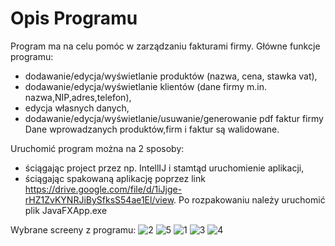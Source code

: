 # Opis Programu

Program ma na celu pomóc w zarządzaniu fakturami firmy. Główne funkcje programu:
* dodawanie/edycja/wyświetlanie produktów (nazwa, cena, stawka vat),
* dodawanie/edycja/wyświetlanie klientów (dane firmy m.in. nazwa,NIP,adres,telefon),
* edycja własnych danych,
* dodawanie/edycja/wyświetlanie/usuwanie/generowanie pdf faktur firmy
Dane wprowadzanych produktów,firm i faktur są walidowane.

Uruchomić program można na 2 sposoby:
* ściągając project przez np. IntellIJ i stamtąd uruchomienie aplikacji,
* ściągając spakowaną aplikację poprzez link https://drive.google.com/file/d/1iJjge-rHZ1ZvKYNRJiBySfksS54ae1El/view. Po rozpakowaniu należy uruchomić plik JavaFXApp.exe

Wybrane screeny z programu:
![2](https://user-images.githubusercontent.com/45290627/75723474-b22bd900-5cdc-11ea-9b58-65db5f91aa8c.JPG)
![5](https://user-images.githubusercontent.com/45290627/75723662-01720980-5cdd-11ea-852c-512137f879b3.JPG)
![1](https://user-images.githubusercontent.com/45290627/75723476-b526c980-5cdc-11ea-989d-8d78eaec50a5.JPG)
![3](https://user-images.githubusercontent.com/45290627/75723483-b657f680-5cdc-11ea-81e8-925f2a33ca14.JPG)
![4](https://user-images.githubusercontent.com/45290627/75723485-b821ba00-5cdc-11ea-92c2-874fdb678756.JPG)
